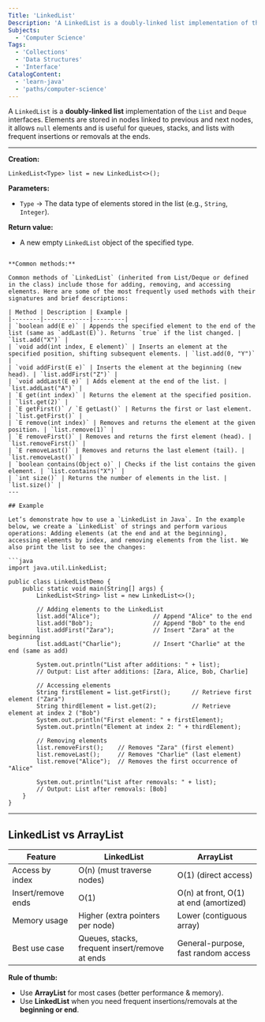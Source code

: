 ```yaml
---
Title: 'LinkedList'
Description: 'A LinkedList is a doubly-linked list implementation of the List and Deque interfaces.'
Subjects:
  - 'Computer Science'
Tags:
  - 'Collections'
  - 'Data Structures'
  - 'Interface'
CatalogContent:
  - 'learn-java'
  - 'paths/computer-science'
---
```




A `LinkedList` is a **doubly-linked list** implementation of the `List` and `Deque` interfaces. Elements are stored in nodes linked to previous and next nodes, it allows `null` elements and is useful for queues, stacks, and lists with frequent insertions or removals at the ends.


---

**Creation:**
```pseudo
LinkedList<Type> list = new LinkedList<>();
```

**Parameters:**  
- `Type` → The data type of elements stored in the list (e.g., `String`, `Integer`).

**Return value:**  
- A new empty `LinkedList` object of the specified type.
```

**Common methods:**

Common methods of `LinkedList` (inherited from List/Deque or defined in the class) include those for adding, removing, and accessing elements. Here are some of the most frequently used methods with their signatures and brief descriptions:

| Method | Description | Example |
|--------|-------------|---------|
| `boolean add(E e)` | Appends the specified element to the end of the list (same as `addLast(E)`). Returns `true` if the list changed. | `list.add("X")` |
| `void add(int index, E element)` | Inserts an element at the specified position, shifting subsequent elements. | `list.add(0, "Y")` |
| `void addFirst(E e)` | Inserts the element at the beginning (new head). | `list.addFirst("Z")` |
| `void addLast(E e)` | Adds element at the end of the list. | `list.addLast("A")` |
| `E get(int index)` | Returns the element at the specified position. | `list.get(2)` |
| `E getFirst()` / `E getLast()` | Returns the first or last element. | `list.getFirst()` |
| `E remove(int index)` | Removes and returns the element at the given position. | `list.remove(1)` |
| `E removeFirst()` | Removes and returns the first element (head). | `list.removeFirst()` |
| `E removeLast()` | Removes and returns the last element (tail). | `list.removeLast()` |
| `boolean contains(Object o)` | Checks if the list contains the given element. | `list.contains("X")` |
| `int size()` | Returns the number of elements in the list. | `list.size()` |
---

## Example

Let’s demonstrate how to use a `LinkedList in Java`. In the example below, we create a `LinkedList` of strings and perform various operations: Adding elements (at the end and at the beginning), accessing elements by index, and removing elements from the list. We also print the list to see the changes:

```java
import java.util.LinkedList;

public class LinkedListDemo {
    public static void main(String[] args) {
        LinkedList<String> list = new LinkedList<>();

        // Adding elements to the LinkedList
        list.add("Alice");               // Append "Alice" to the end
        list.add("Bob");                 // Append "Bob" to the end
        list.addFirst("Zara");           // Insert "Zara" at the beginning
        list.addLast("Charlie");         // Insert "Charlie" at the end (same as add)

        System.out.println("List after additions: " + list);
        // Output: List after additions: [Zara, Alice, Bob, Charlie]

        // Accessing elements
        String firstElement = list.getFirst();      // Retrieve first element ("Zara")
        String thirdElement = list.get(2);          // Retrieve element at index 2 ("Bob")
        System.out.println("First element: " + firstElement);
        System.out.println("Element at index 2: " + thirdElement);

        // Removing elements
        list.removeFirst();    // Removes "Zara" (first element)
        list.removeLast();     // Removes "Charlie" (last element)
        list.remove("Alice");  // Removes the first occurrence of "Alice"

        System.out.println("List after removals: " + list);
        // Output: List after removals: [Bob]
    }
}

```
---

## LinkedList vs ArrayList

| Feature            | LinkedList                      | ArrayList                |
|--------------------|---------------------------------|--------------------------|
| Access by index    | O(n) (must traverse nodes)      | O(1) (direct access)     |
| Insert/remove ends | O(1)                            | O(n) at front, O(1) at end (amortized) |
| Memory usage       | Higher (extra pointers per node)| Lower (contiguous array) |
| Best use case      | Queues, stacks, frequent insert/remove at ends | General-purpose, fast random access |

**Rule of thumb:**  
- Use **ArrayList** for most cases (better performance & memory).  
- Use **LinkedList** when you need frequent insertions/removals at the **beginning or end**.  